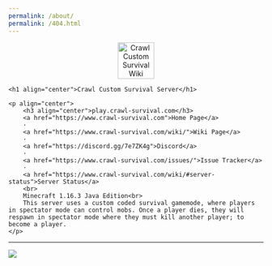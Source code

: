 ```yaml
---
permalink: /about/
permalink: /404.html
---
```

<p align="center">
	<a href="https://www.crawl-survival.com/">
		<img src="https://www.crawl-survival.com/assets/server-icon.png?raw=true" alt="Crawl Custom Survival Wiki" width=72 height=72>
	</a>

	<h1 align="center">Crawl Custom Survival Server</h1>
	
	<p align="center">
		<h3 align="center">play.crawl-survival.com</h3>
		<a href="https://www.crawl-survival.com">Home Page</a>
		·
		<a href="https://www.crawl-survival.com/wiki/">Wiki Page</a>
		·
		<a href="https://discord.gg/7e7ZK4g">Discord</a>
		·
		<a href="https://www.crawl-survival.com/issues/">Issue Tracker</a>
		·
		<a href="https://www.crawl-survival.com/wiki/#server-status">Server Status</a>
		<br>
		Minecraft 1.16.3 Java Edition<br>
		This server uses a custom coded survival gamemode, where players in spectator mode can control mobs. Once a player dies, they will respawn in spectator mode where they must kill another player; to become a player.
	</p>
</p>

***
	
![](http://status.mclive.eu/Minecraft%201.16.3%20Java%20Edition/play.crawl-survival.com/25565/banner.png)